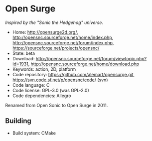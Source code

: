# Open Surge

_Inspired by the "Sonic the Hedgehog" universe._

- Home: http://opensurge2d.org/, http://opensnc.sourceforge.net/home/index.php, http://opensnc.sourceforge.net/forum/index.php, https://sourceforge.net/projects/opensnc/
- State: beta
- Download: http://opensnc.sourceforge.net/forum/viewtopic.php?id=1931, http://opensnc.sourceforge.net/home/download.php
- Keywords: action, 2D, platform
- Code repository: https://github.com/alemart/opensurge.git, https://svn.code.sf.net/p/opensnc/code/ (svn)
- Code language: C
- Code license: GPL-3.0 (was GPL-2.0)
- Code dependencies: Allegro

Renamed from Open Sonic to Open Surge in 2011.

## Building

- Build system: CMake

